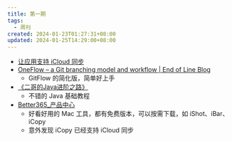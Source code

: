 ```yaml
---
title: 第一期
tags:
  - 周刊
created: 2024-01-23T01:27:31+08:00
updated: 2024-01-25T14:29:00+08:00
---
```


- [让应用支持 iCloud 同步](https://wangze.tech/%E8%AE%A9%E5%BA%94%E7%94%A8%E6%94%AF%E6%8C%81-iCloud-%E5%90%8C%E6%AD%A5)
- [OneFlow – a Git branching model and workflow | End of Line Blog](https://www.endoflineblog.com/oneflow-a-git-branching-model-and-workflow)
  - GitFlow 的简化版，简单好上手
- [《二哥的Java进阶之路》](https://javabetter.cn/overview/)
  - 不错的 Java 基础教程
- [Better365\_产品中心](https://www.better365.cn/apps.html)
  - 好看好用的 Mac 工具，都有免费版本，可以按需下载，如 iShot、iBar、iCopy
  - 意外发现 iCopy 已经支持 iCloud 同步
